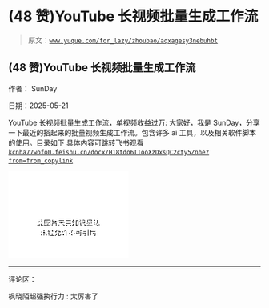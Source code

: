 # (48 赞)YouTube 长视频批量生成工作流

> 原文：[`www.yuque.com/for_lazy/zhoubao/aqxagesy3nebuhbt`](https://www.yuque.com/for_lazy/zhoubao/aqxagesy3nebuhbt)

## (48 赞)YouTube 长视频批量生成工作流

作者： SunDay

日期：2025-05-21

YouTube 长视频批量生成工作流，单视频收益过万:
大家好，我是 SunDay，分享一下最近的搭起来的批量视频生成工作流。包含许多 ai 工具，以及相关软件脚本的使用。目录如下 具体内容可跳转飞书观看 [`kcnha77wofo0.feishu.cn/docx/H18tdo6IIooXzDxsQC2cty5Znhe?from=from_copylink`](https://kcnha77wofo0.feishu.cn/docx/H18tdo6IIooXzDxsQC2cty5Znhe?from=from_copylink)

![](img/06536759cff9c62bab6efc46cde72a54.png "None")

* * *

评论区：

枫晓陌超强执行力 : 太厉害了